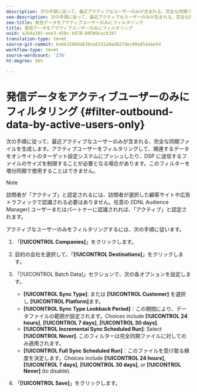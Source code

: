 ```yaml
---
description: 次の手順に従って、最近アクティブなユーザーのみが含まれる、完全な同期ファイルを生成します。アクティブユーザーをフィルタリングして、関連するデータをオンサイトのターゲット設定システムにプッシュしたり、DSP に送信するファイルのサイズを制限することが必要となる場合があります。このフィルターを増分同期で使用することはできません。
seo-description: 次の手順に従って、最近アクティブなユーザーのみが含まれる、完全な同期ファイルを生成します。アクティブユーザーをフィルタリングして、関連するデータをオンサイトのターゲット設定システムにプッシュしたり、DSP に送信するファイルのサイズを制限することが必要となる場合があります。このフィルターを増分同期で使用することはできません。
seo-title: 発信データをアクティブユーザーのみにフィルタリング
title: 発信データをアクティブユーザーのみにフィルタリング
uuid: a2b4a385-eee3-458c-b978-09509cacb397
translation-type: tm+mt
source-git-commit: be661580da839ce6332a0ad827dec08e854abe54
workflow-type: tm+mt
source-wordcount: '276'
ht-degree: 96%

---
```



# 発信データをアクティブユーザーのみにフィルタリング {#filter-outbound-data-by-active-users-only}

次の手順に従って、最近アクティブなユーザーのみが含まれる、完全な同期ファイルを生成します。アクティブユーザーをフィルタリングして、関連するデータをオンサイトのターゲット設定システムにプッシュしたり、DSP に送信するファイルのサイズを制限することが必要となる場合があります。このフィルターを増分同期で使用することはできません。

>[!NOTE]
>
>訪問者が「アクティブ」と認定されるには、訪問者が選択した顧客サイトや広告トラフィックで認識される必要はありません。任意の [!DNL Audience Manager] ユーザーまたはパートナーに認識されれば、「アクティブ」と認定されます。

アクティブなユーザーのみをフィルタリングするには、次の手順に従います。

1. 「**[!UICONTROL Companies]**」をクリックします。
1. 目的の会社を選択して、「**[!UICONTROL Destinations]**」をクリックします。
1. 「[!UICONTROL Batch Data]」セクションで、次の各オプションを設定します。

   * **[!UICONTROL Sync Type]**: または **[!UICONTROL Customer]** を選択し **[!UICONTROL Platform]**&#x200B;ます。
   * **[!UICONTROL Sync Type Lookback Period]**：この期間により、データファイルの範囲が設定されます。Choices include **[!UICONTROL 24 hours]**, **[!UICONTROL 7 days]**, **[!UICONTROL 30 days]**.
   * **[!UICONTROL Incremental Sync Scheduled Run]**: Select **[!UICONTROL Never]**. このフィルターは完全同期ファイルに対してのみ適用されます。
   * **[!UICONTROL Full Sync Scheduled Run]**：このファイルを受け取る頻度を決定します。Choices include **[!UICONTROL 24 hours]**, **[!UICONTROL 7 days]**, **[!UICONTROL 30 days]**, or **[!UICONTROL Never]** (to disable).

1. 「**[!UICONTROL Save]**」をクリックします。
